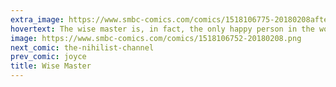 ```yaml
---
extra_image: https://www.smbc-comics.com/comics/1518106775-20180208after.png
hovertext: The wise master is, in fact, the only happy person in the world.
image: https://www.smbc-comics.com/comics/1518106752-20180208.png
next_comic: the-nihilist-channel
prev_comic: joyce
title: Wise Master
---
```


